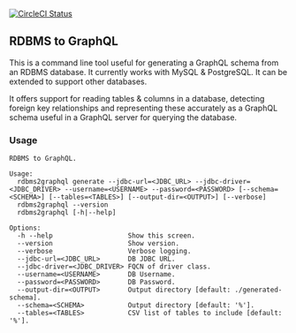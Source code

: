 [![CircleCI Status](https://circleci.com/gh/ebridges/rdbms-to-graphql.svg?style=shield&circle-token=:circle-token)](https://circleci.com/gh/ebridges/rdbms-to-graphql)


## RDBMS to GraphQL

This is a command line tool useful for generating a GraphQL schema from an RDBMS database. It currently works with MySQL
& PostgreSQL.  It can be extended to support other databases.

It offers support for reading tables & columns in a database, detecting foreign key relationships and representing these
accurately as a GraphQL schema useful in a GraphQL server for querying the database.

### Usage

```
RDBMS to GraphQL.

Usage:
  rdbms2graphql generate --jdbc-url=<JDBC_URL> --jdbc-driver=<JDBC_DRIVER> --username=<USERNAME> --password=<PASSWORD> [--schema=<SCHEMA>] [--tables=<TABLES>] [--output-dir=<OUTPUT>] [--verbose]
  rdbms2graphql --version
  rdbms2graphql [-h|--help]

Options:
  -h --help                   Show this screen.
  --version                   Show version.
  --verbose                   Verbose logging.
  --jdbc-url=<JDBC_URL>       DB JDBC URL.
  --jdbc-driver=<JDBC_DRIVER> FQCN of driver class.
  --username=<USERNAME>       DB Username.
  --password=<PASSWORD>       DB Password.
  --output-dir=<OUTPUT>       Output directory [default: ./generated-schema].
  --schema=<SCHEMA>           Output directory [default: '%'].
  --tables=<TABLES>           CSV list of tables to include [default: '%'].
```
